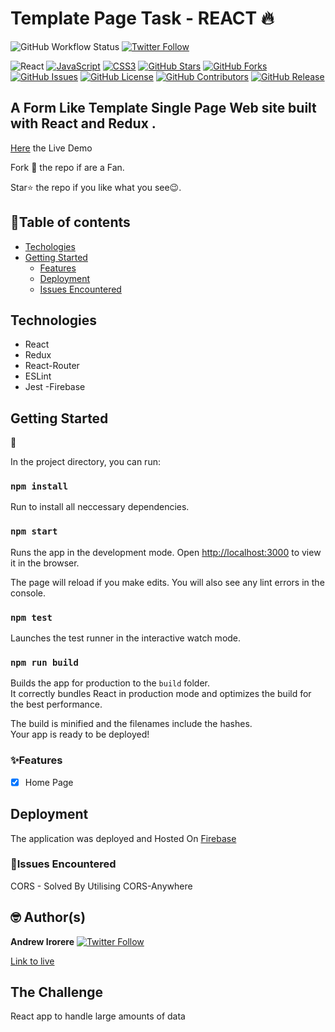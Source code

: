 # Template Page Task - REACT 🔥

![GitHub Workflow Status](https://img.shields.io/github/workflow/status/andreyscott/R_formTemplate/master?label=GitHub%20Workflow%20Status&logo=github&style=for-the-badge)
[![Twitter Follow](https://img.shields.io/twitter/follow/andreyscott5?style=social)](https://twitter.com/andreyscott5)

![React](https://img.shields.io/badge/-React-fff?&logo=React)
[![JavaScript](https://img.shields.io/badge/-JavaScript-fff?&logo=JavaScript&logoColor=ddc508)]()
[![CSS3](https://img.shields.io/badge/-CSS3-fff?&logo=CSS3&logoColor=0000FF)]()
[![GitHub Stars](https://img.shields.io/github/stars/andreyscott/R_formTemplate?style=social)]()
[![GitHub Forks](https://img.shields.io/github/forks/andreyscott/R_formTemplate?style=social)]()
[![GitHub Issues](https://img.shields.io/github/issues/andreyscott/R_formTemplate?style=social)]()
[![GitHub License](https://img.shields.io/github/license/andreyscott/R_formTemplate?style=social)]()
[![GitHub Contributors](https://img.shields.io/github/stars/andreyscott/R_formTemplate?style=social)]()
[![GitHub Release](https://img.shields.io/github/release/andreyscott/R_FormTemplate?style=social)]()

## A Form Like Template Single Page Web site built with React and Redux .

[Here](/) the Live Demo

Fork 🍴 the repo if are a Fan.

Star⭐ the repo if you like what you see😉.

## 📖Table of contents

- [Techologies](#technologies)
- [Getting Started](#getting_started)
  - [Features](#features)
  - [Deployment](#deployment)
  - [Issues Encountered](#issue-encountered)

## Technologies

- React
- Redux
- React-Router
- ESLint
- Jest
  -Firebase

## Getting Started

🚓

In the project directory, you can run:

### `npm install`

Run to install all neccessary dependencies.

### `npm start`

Runs the app in the development mode.
Open [http://localhost:3000](http://localhost:3000) to view it in the browser.

The page will reload if you make edits.
You will also see any lint errors in the console.

### `npm test`

Launches the test runner in the interactive watch mode.

### `npm run build`

Builds the app for production to the `build` folder.\
It correctly bundles React in production mode and optimizes the build for the best performance.

The build is minified and the filenames include the hashes.\
Your app is ready to be deployed!

### ✨Features

- [x] Home Page

## Deployment

The application was deployed and Hosted On [Firebase](https://)

### 📮Issues Encountered

CORS - Solved By Utilising CORS-Anywhere

## 🤓 Author(s)

**Andrew Irorere** [![Twitter Follow](https://img.shields.io/twitter/follow/andreyscott5?style=social)](https://twitter.com/andreyscott5)

<!-- [![Visits Badge](https://badges.pufler.dev/visits/andreyscott/R_FormTemplate)](https://badges.pufler.dev) -->

[Link to live](https:///)

## The Challenge

React app to handle large amounts of data
